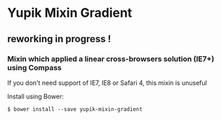 Yupik Mixin Gradient
====================

## reworking in progress !

### Mixin which applied a linear cross-browsers solution (IE7+) using Compass

If you don't need support of IE7, IE8 or Safari 4, this mixin is unuseful

Install using Bower:

    $ bower install --save yupik-mixin-gradient